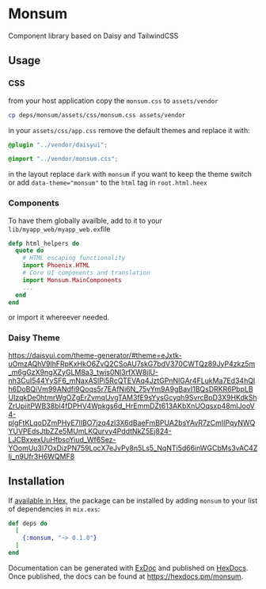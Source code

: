 # Monsum

Component library based on Daisy and TailwindCSS

## Usage

### CSS

from your host application copy the `monsum.css` to `assets/vendor`

```bash
cp deps/monsum/assets/css/monsum.css assets/vendor
```

in your `assets/css/app.css` remove the default themes and replace it with:

```css
@plugin "../vendor/daisyui";

@import "../vendor/monsum.css";
```

in the layout replace `dark` with `monsum` if you want to keep the theme switch
or
add `data-theme="monsum"` to the `html` tag in `root.html.heex`

### Components

To have them globally availble, add to it to your `lib/myapp_web/myapp_web.ex`file

```elixir
defp html_helpers do
  quote do
    # HTML escaping functionality
    import Phoenix.HTML
    # Core UI components and translation
    import Monsum.MainComponents
    ...
  end
end
```

or import it whereever needed.
 
### Daisy Theme

https://daisyui.com/theme-generator/#theme=eJxtk-uOmzAQhV9lhFRpKxHkO6ZvQ2CSoAU7skG7bdV370CWTQz89JyP4zkz5m_m6gGzX9ngXZyGLM8a3_twis0Nl3rfXW8jlU-nh3CuI544YySF6_mNaxASlPi5RcQTEVAq4JztGPnNlGAr4FLukMa7Ed34hQlh6DoBQiVm99ANdfi9Qoqs5r7EAfNi6N_75vYm9A9gBavI1BQsDRKR6PbpLBUIzqkDe0htmrWgOZgErZvmqUvgTAM3fE9sYysGcyqh9SvrcBpD3X9HKdkShZrUpiitPWB38bl4fDPHV4Wpkgs6d_HrEmmDZt613AKbXnUOqsxp48mIJooV4-plgFtKLqoDZmPHyE7lIBO7jzq4zl3X6dBaeFmBPUA2bsYAvR7zCmIIPqyNWQYUVPEdsJtbZZe5MUmLKQurvy4PddtNkZ5Ej824-LJCBxxexUuHfbsoYiud_Wf6Sez-YOomUu3I7OxDizPN759LocX7eJvPy8n5Ls5_NqNTi5d66inWGCbMs3vAC4ZIj_n9Ufr3H6WQMF8

## Installation

If [available in Hex](https://hex.pm/docs/publish), the package can be installed
by adding `monsum` to your list of dependencies in `mix.exs`:

```elixir
def deps do
  [
    {:monsum, "~> 0.1.0"}
  ]
end
```

Documentation can be generated with [ExDoc](https://github.com/elixir-lang/ex_doc)
and published on [HexDocs](https://hexdocs.pm). Once published, the docs can
be found at <https://hexdocs.pm/monsum>.
